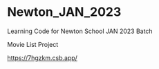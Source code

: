 # Newton_JAN_2023
Learning Code for Newton School JAN 2023 Batch 


 Movie List Project
 
https://7hgzkm.csb.app/
